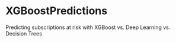 # XGBoostPredictions
Predicting subscriptions at risk with XGBoost vs. Deep Learning vs. Decision Trees
